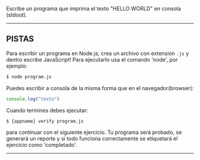 Escribe un programa que imprima el texto "HELLO WORLD" en consola (stdout).

----------------------------------------------------------------------
## PISTAS

Para escribir un programa en Node.js, crea un archivo con extensión `.js` y dentro escribe JavaScript! Para ejecutarlo usa el comando 'node', por ejemplo:
```sh
$ node program.js
```

Puedes escribir a consola de la misma forma que en el navegador(browser):

```js
console.log("texto")
```

Cuando termines debes ejecutar:

```sh
$ {appname} verify program.js
```

para continuar con el siguiente ejercicio. Tu programa será probado, se generará un reporte y si todo funciona correctamente se etiquetará el ejercicio como 'completado'.

----------------------------------------------------------------------
